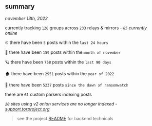 
## summary
_november 13th, 2022_

currently tracking `128` groups across `233` relays & mirrors - _`85` currently online_

⏲ there have been `5` posts within the `last 24 hours`

🦈 there have been `159` posts within the `month of november`

🪐 there have been `758` posts within the `last 90 days`

🏚 there have been `2951` posts within the `year of 2022`

🦕 there have been `5237` posts `since the dawn of ransomwatch`

there are `61` custom parsers indexing posts

_`20` sites using v2 onion services are no longer indexed - [support.torproject.org](https://support.torproject.org/onionservices/v2-deprecation/)_

> see the project [README](https://github.com/joshhighet/ransomwatch#ransomwatch--) for backend technicals
